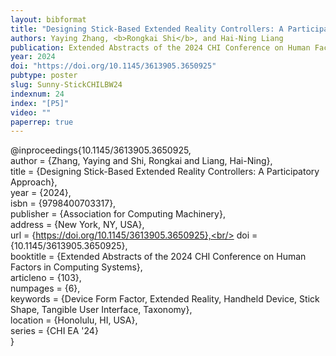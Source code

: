 ```yaml
---
layout: bibformat
title: "Designing Stick-Based Extended Reality Controllers: A Participatory Approach"
authors: Yaying Zhang, <b>Rongkai Shi</b>, and Hai-Ning Liang
publication: Extended Abstracts of the 2024 CHI Conference on Human Factors in Computing Systems (CHI EA '24)
year: 2024
doi: "https://doi.org/10.1145/3613905.3650925"
pubtype: poster
slug: Sunny-StickCHILBW24
indexnum: 24
index: "[P5]"
video: ""
paperrep: true
---
```


@inproceedings{10.1145/3613905.3650925,<br/>
author = {Zhang, Yaying and Shi, Rongkai and Liang, Hai-Ning},<br/>
title = {Designing Stick-Based Extended Reality Controllers: A Participatory Approach},<br/>
year = {2024},<br/>
isbn = {9798400703317},<br/>
publisher = {Association for Computing Machinery},<br/>
address = {New York, NY, USA},<br/>
url = {https://doi.org/10.1145/3613905.3650925},<br/>
doi = {10.1145/3613905.3650925},<br/>
booktitle = {Extended Abstracts of the 2024 CHI Conference on Human Factors in Computing Systems},<br/>
articleno = {103},<br/>
numpages = {6},<br/>
keywords = {Device Form Factor, Extended Reality, Handheld Device, Stick Shape, Tangible User Interface, Taxonomy},<br/>
location = {Honolulu, HI, USA},<br/>
series = {CHI EA '24}<br/>
}